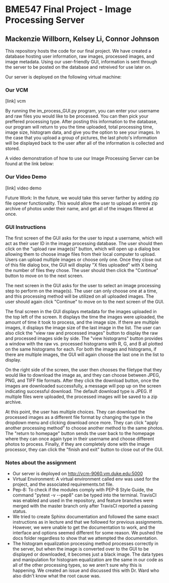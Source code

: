 # BME547 Final Project - Image Processing Server
## Mackenzie Willborn,   Kelsey Li,   Connor Johnson


This repository hosts the code for our final project. We have created a database hosting user information, raw images, processed images, and image metadata. Using our user-friendly GUI, information is sent through the server to be posted on the database and retreived for use later on.

Our server is deployed on the following virtual machine:

### Our VCM
[link] vcm

By running the im_process_GUI.py program, you can enter your username and raw files you would like to be processed. You can then pick your preffered processing type. After posting this information to the database, our program will return to you the time uploaded, total processing time, image size, histogram data, and give you the option to see your images. In the case that you upload a group of pictures, the last photo's information will be displayed back to the user after all of the information is collected and stored. 

A video demonstration of how to use our Image Processing Server can be found at the link below:


### Our Video Demo 
[link] video demo


Future Work: 
In the future, we would take this server farther by adding zip file opener functionality. This would allow the user to upload an entire zip archive of photos under their name, and get all of the images filtered at once.

### GUI Instructions
The first screen of the GUI asks for the user to input a username, which will act as their user ID in the image processing database. The user should then click on the "upload raw image(s)" button, which will open up a dialog box allowing them to choose image files from their local computer to upload. Users can upload multiple images or choose only one. Once they close out of this file dialog box, the GUI will display "X files uploaded" with X being the number of files they chose. The user should then click the "Continue" button to move on to the next screen.

The next screen in the GUI asks for the user to select an image processing step to perform on the image(s). The user can only choose one at a time, and this processing method will be utilized on all uploaded images. The user should again click "Continue" to move on to the next screen of the GUI.

The final screen in the GUI displays metadata for the images uploaded in the top left of the screen. It displays the time the images were uploaded, the amount of time it took to process, and the image size. If there are multiple images, it displays the image size of the last image in the list. The user can also click the "view raw and processed images" button to display the raw and processed images side by side. The "view histograms" button provides a window with the raw vs. processed histograms with R, G, and B all plotted on the same histograms for each. For both the images and histograms, if there are multiple images, the GUI will again choose the last one in the list to display. 

On the right side of the screen, the user then chooses the filetype that they would like to download the image as, and they can choose between JPEG, PNG, and TIFF file formats. After they click the download button, once the images are downloaded successfully, a message will pop up on the screen indicating successful download. The default download type is JPEG. If multiple files were uploaded, the processed images will be saved to a zip archive.

At this point, the user has multiple choices. They can download the processed images as a different file format by changing the type in the dropdown menu and clicking download once more. They can click "apply another processing method" to choose another method to the same photos. The "return to homepage" button sends the user back to the homepage where they can once again type in their username and choose different photos to process. Finally, if they are completely done with the image processor, they can click the "finish and exit" button to close out of the GUI. 

### Notes about the assignment
* Our server is deployed on http://vcm-9060.vm.duke.edu:5000
* Virtual Environment: A virtual environment called env was used for the project, and the associated requirements.txt file.
* Pep-8: To check if the modules comply with PEP-8 Style Guide, the command "pytest -v --pep8" can be typed into the terminal. TravisCI was enabled and used in the repository, and feature branches were merged with the master branch only after TravisCI reported a passing status.
* We tried to create Sphinx documentation and followed the same exact instructions as in lecture and that we followed for previous assignments. However, we were unable to get the documentation to work, and the interface and options seemed different for some reason. We pushed the docs folder regardless to show that we attempted the documentation.
* The histogram equalization processing method processes correctly in the server, but when the image is converted over to the GUI to be displayed or downloaded, it becomes just a black image. The data types and manipulation for histogram equalization are the same in our code as all of the other processing types, so we aren't sure why this is happening. We created an issue and discussed this with Dr. Ward who also didn't know what the root cause was. 
